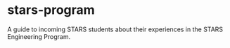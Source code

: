 # stars-program
A guide to incoming STARS students about their experiences in the STARS Engineering Program. 
